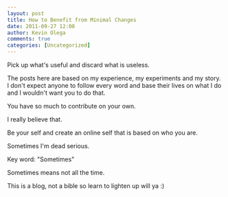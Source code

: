```yaml
---
layout: post
title: How to Benefit from Minimal Changes
date: 2011-09-27 12:00
author: Kevin Olega
comments: true
categories: [Uncategorized]
---
```

Pick up what's useful and discard what is useless.

The posts here are based on my experience, my experiments and my story. I don't expect anyone to follow every word and base their lives on what I do and I wouldn't want you to do that.

You have so much to contribute on your own.

I really believe that.

Be your self and create an online self that is based on who you are.

Sometimes I'm dead serious.

Key word: "Sometimes"

Sometimes means not all the time.

This is a blog, not a bible so learn to lighten up will ya :)
